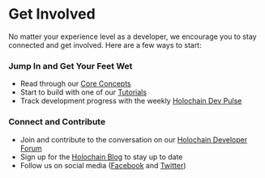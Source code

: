# Get Involved

No matter your experience level as a developer, we encourage you to stay connected and get involved. Here are a few ways to start:

### Jump In and Get Your Feet Wet

* Read through our [Core Concepts](../concepts/)
* Start to build with one of our [Tutorials](../tutorials/)
* Track development progress with the weekly [Holochain Dev Pulse](https://blog.holochain.org/tag/dev-pulse/)

### Connect and Contribute

* Join and contribute to the conversation on our [Holochain Developer Forum](https://forum.holochain.org/)
* Sign up for the [Holochain Blog](http://blog.holochain.org#subscribe) to stay up to date
* Follow us on social media ([Facebook](https://www.facebook.com/holochain.design) and [Twitter](https://www.facebook.com/holochain.design))